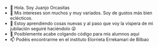 - 👋 Hola. Soy Juanjo Orcasitas
- 👀 Mis intereses son muchos y muy variados. Soy de gustos más bien eclécticos.
- 🌱 Estoy aprendiendo cosas nuevas y al paso que voy la víspera de mi jubilación seguiré haciéndolo 😜
- 💞️ Posiblemente acabe colgando código para mis alumnos aquí
- 📫 Podéis encontrarme en el instituto Elorrieta Errekamari de Bilbao

<!---
jjorcasitas/jjorcasitas is a ✨ special ✨ repository because its `README.md` (this file) appears on your GitHub profile.
You can click the Preview link to take a look at your changes.
--->
